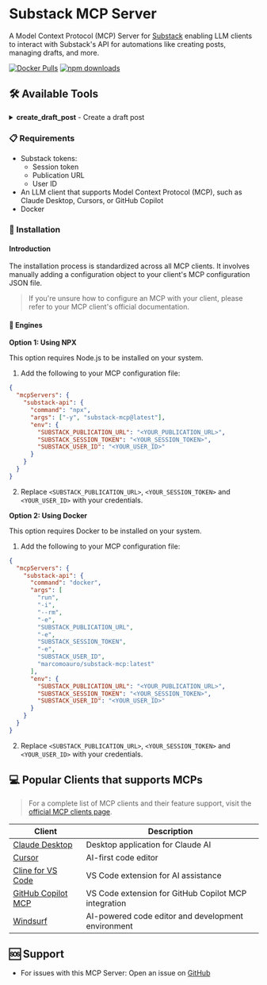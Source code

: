 # Substack MCP Server

A Model Context Protocol (MCP) Server for [Substack](https://substack.com) enabling LLM clients to interact with Substack's API for automations like creating posts, managing drafts, and more.

[![Docker Pulls](https://img.shields.io/docker/pulls/marcomoauro/substack-mcp.svg)](https://hub.docker.com/r/marcomoauro/substack-mcp)
[![npm downloads](https://img.shields.io/npm/dm/substack-mcp.svg)](https://www.npmjs.com/package/substack-mcp)

## 🛠 Available Tools

<details>
<summary><strong>create_draft_post</strong> - Create a draft post</summary>

**Inputs**:
- `title` (string): Title of the post
- `subtitle` (string): Subtitle of the post
- `body` (string): Body of the post

**Returns**: "OK" if the post was created successfully.
</details>

### 📋 Requirements

- Substack tokens:
    - Session token
    - Publication URL
    - User ID
- An LLM client that supports Model Context Protocol (MCP), such as Claude Desktop, Cursors, or GitHub Copilot
- Docker

### 🔌 Installation

#### Introduction
The installation process is standardized across all MCP clients. It involves manually adding a configuration object to your client's MCP configuration JSON file.
> If you're unsure how to configure an MCP with your client, please refer to your MCP client's official documentation.

#### 🧩 Engines

<summary><strong>Option 1: Using NPX</strong></summary>

This option requires Node.js to be installed on your system.

1. Add the following to your MCP configuration file:
```json
{
  "mcpServers": {
    "substack-api": {
      "command": "npx",
      "args": ["-y", "substack-mcp@latest"],
      "env": {
        "SUBSTACK_PUBLICATION_URL": "<YOUR_PUBLICATION_URL>",
        "SUBSTACK_SESSION_TOKEN": "<YOUR_SESSION_TOKEN>",
        "SUBSTACK_USER_ID": "<YOUR_USER_ID>"
      }
    }
  }
}
```

2. Replace `<SUBSTACK_PUBLICATION_URL>`, `<YOUR_SESSION_TOKEN>` and `<YOUR_USER_ID>` with your credentials.

<summary><strong>Option 2: Using Docker</strong></summary>

This option requires Docker to be installed on your system.

1. Add the following to your MCP configuration file:
```json
{
  "mcpServers": {
    "substack-api": {
      "command": "docker",
      "args": [
        "run",
        "-i",
        "--rm",
        "-e",
        "SUBSTACK_PUBLICATION_URL",
        "-e",
        "SUBSTACK_SESSION_TOKEN",
        "-e",
        "SUBSTACK_USER_ID",
        "marcomoauro/substack-mcp:latest"
      ],
      "env": {
        "SUBSTACK_PUBLICATION_URL": "<YOUR_PUBLICATION_URL>",
        "SUBSTACK_SESSION_TOKEN": "<YOUR_SESSION_TOKEN>",
        "SUBSTACK_USER_ID": "<YOUR_USER_ID>"
      }
    }
  }
}
```

2. Replace `<SUBSTACK_PUBLICATION_URL>`, `<YOUR_SESSION_TOKEN>` and `<YOUR_USER_ID>` with your credentials.

## 💻 Popular Clients that supports MCPs

> For a complete list of MCP clients and their feature support, visit the [official MCP clients page](https://modelcontextprotocol.io/clients).

| Client                                                                                                         | Description |
|----------------------------------------------------------------------------------------------------------------|-------------|
| [Claude Desktop](https://claude.ai/download)                                                                   | Desktop application for Claude AI |
| [Cursor](https://www.cursor.com/)                                                                              | AI-first code editor |
| [Cline for VS Code](https://github.com/cline/cline)                                                            | VS Code extension for AI assistance |
| [GitHub Copilot MCP](https://github.com/VikashLoomba/copilot-mcp)                                              | VS Code extension for GitHub Copilot MCP integration |
| [Windsurf](https://windsurf.com/editor)                                                                        | AI-powered code editor and development environment |

## 🆘 Support

- For issues with this MCP Server: Open an issue on [GitHub](https://github.com/marcomoauro/substack-mcp/issues)
